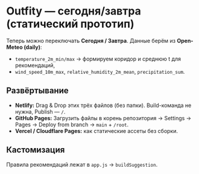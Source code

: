 # Outfity — сегодня/завтра (статический прототип)

Теперь можно переключать **Сегодня / Завтра**. Данные берём из **Open-Meteo (daily)**:
- `temperature_2m_min/max` → формируем коридор и среднюю t для рекомендаций,
- `wind_speed_10m_max`, `relative_humidity_2m_mean`, `precipitation_sum`.

## Развёртывание
- **Netlify:** Drag & Drop этих трёх файлов (без папки). Build-команда не нужна, Publish — `/`.
- **GitHub Pages:** Загрузить файлы в корень репозитория → Settings → Pages → Deploy from branch → `main` + `/root`.
- **Vercel / Cloudflare Pages:** как статические ассеты без сборки.

## Кастомизация
Правила рекомендаций лежат в `app.js` → `buildSuggestion`.
